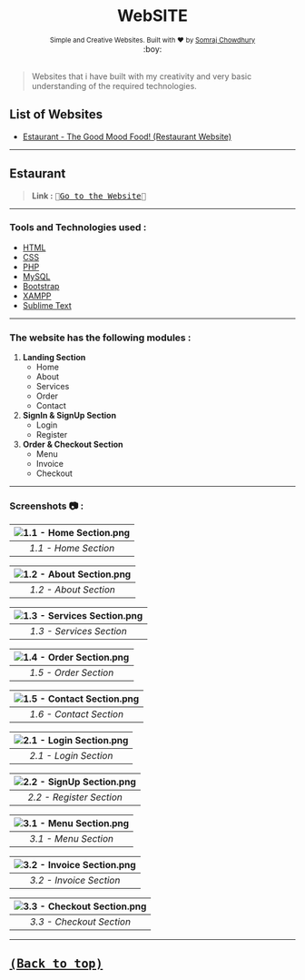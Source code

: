 <h1 align="center">WebSITE</h1>

<div align="center">
  <sub>Simple and Creative Websites. Built with ❤︎ by
  <a href="https://github.com/somrajchowdhury">Somraj Chowdhury</a> 
</div>
  
<div align="center">
  :boy:
</div><br>

> Websites that i have built with my creativity and very basic understanding of the required technologies.

## List of Websites

- [Estaurant - The Good Mood Food! (Restaurant Website)](#estaurant)

---

## Estaurant 

> **Link :** <kbd>:pizza:[Go to the Website](http://www.restoesto.epizy.com):hamburger:</kbd>

---

### Tools and Technologies used :

- [HTML](https://www.w3schools.com/html/)
- [CSS](https://www.w3schools.com/css/)
- [PHP](https://www.w3schools.com/php/)
- [MySQL](https://www.w3schools.com/sql/)
- [Bootstrap](https://getbootstrap.com/)
- [XAMPP](https://www.apachefriends.org/download.html)
- [Sublime Text](https://www.sublimetext.com/)

---

### The website has the following modules :

1. **Landing Section**
   * Home
   * About
   * Services
   * Order
   * Contact
2. **SignIn & SignUp Section**
   * Login
   * Register
3. **Order & Checkout Section**
   * Menu
   * Invoice
   * Checkout

---

### Screenshots :camera: :

| ![1.1 - Home Section.png](https://github.com/somrajchowdhury/myWebsites/blob/master/Estaurant/Screenshots/1.1%20-%20Home%20Section.png) | 
|:--:| 
| *1.1 - Home Section* |

| ![1.2 - About Section.png](https://github.com/somrajchowdhury/myWebsites/blob/master/Estaurant/Screenshots/1.2%20-%20About%20Section.png) | 
|:--:| 
| *1.2 - About Section* |

| ![1.3 - Services Section.png](https://github.com/somrajchowdhury/myWebsites/blob/master/Estaurant/Screenshots/1.3%20-%20Services%20Section.png) | 
|:--:| 
| *1.3 - Services Section* |

| ![1.4 - Order Section.png](https://github.com/somrajchowdhury/myWebsites/blob/master/Estaurant/Screenshots/1.4%20-%20Order%20Section.png) | 
|:--:| 
| *1.5 - Order Section* |

| ![1.5 - Contact Section.png](https://github.com/somrajchowdhury/myWebsites/blob/master/Estaurant/Screenshots/1.5%20-%20Contact%20Section.png) | 
|:--:| 
| *1.6 - Contact Section* |

| ![2.1 - Login Section.png](https://github.com/somrajchowdhury/myWebsites/blob/master/Estaurant/Screenshots/2.1%20-%20Login%20Section.png) | 
|:--:| 
| *2.1 - Login Section* |

| ![2.2 - SignUp Section.png](https://github.com/somrajchowdhury/myWebsites/blob/master/Estaurant/Screenshots/2.2%20-%20SignUp%20Section.png) | 
|:--:| 
| *2.2 - Register Section* |

| ![3.1 - Menu Section.png](https://github.com/somrajchowdhury/myWebsites/blob/master/Estaurant/Screenshots/3.1%20-%20Menu%20Section.png) | 
|:--:| 
| *3.1 - Menu Section* |

| ![3.2 - Invoice Section.png](https://github.com/somrajchowdhury/myWebsites/blob/master/Estaurant/Screenshots/3.2%20-%20Invoice%20Section.png) | 
|:--:| 
| *3.2 - Invoice Section* |

| ![3.3 - Checkout Section.png](https://github.com/somrajchowdhury/myWebsites/blob/master/Estaurant/Screenshots/3.3%20-%20Checkout%20Section.png) | 
|:--:| 
| *3.3 - Checkout Section* |

---
<kbd>[(Back to top)](#list-of-websites)</kbd>
---
